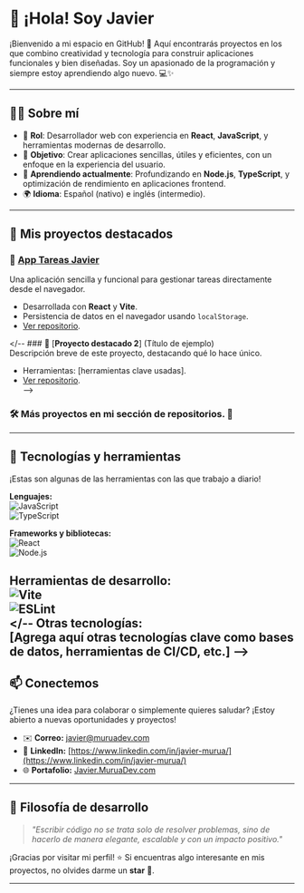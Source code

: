 # 👋 ¡Hola! Soy Javier  

¡Bienvenido a mi espacio en GitHub! 🚀 Aquí encontrarás proyectos en los que combino creatividad y tecnología para construir aplicaciones funcionales y bien diseñadas. Soy un apasionado de la programación y siempre estoy aprendiendo algo nuevo. 💻✨  

---

## **🧑‍💻 Sobre mí**
- 🌟 **Rol**: Desarrollador web con experiencia en **React**, **JavaScript**, y herramientas modernas de desarrollo.
- 🎯 **Objetivo**: Crear aplicaciones sencillas, útiles y eficientes, con un enfoque en la experiencia del usuario.
- 🌱 **Aprendiendo actualmente**: Profundizando en **Node.js**, **TypeScript**, y optimización de rendimiento en aplicaciones frontend.
- 🌍 **Idioma**: Español (nativo) e inglés (intermedio).

---

## **📂 Mis proyectos destacados**
### 📝 [**App Tareas Javier**](https://apptareas.muruadev.com/)  
Una aplicación sencilla y funcional para gestionar tareas directamente desde el navegador.  
- Desarrollada con **React** y **Vite**.  
- Persistencia de datos en el navegador usando `localStorage`.  
- [Ver repositorio](https://github.com/JavierMurua/app-tareas-javier).

</-- ### 🔎 [**Proyecto destacado 2**] (Título de ejemplo)  
Descripción breve de este proyecto, destacando qué lo hace único.  
- Herramientas: [herramientas clave usadas].  
- [Ver repositorio](#).  
-->
### 🛠️ Más proyectos en mi sección de repositorios. 🚀

---

## **🔧 Tecnologías y herramientas**
¡Estas son algunas de las herramientas con las que trabajo a diario!  

**Lenguajes:**  
![JavaScript](https://img.shields.io/badge/-JavaScript-F7DF1E?logo=javascript&logoColor=black&style=flat-square)  
![TypeScript](https://img.shields.io/badge/-TypeScript-007ACC?logo=typescript&logoColor=white&style=flat-square)  

**Frameworks y bibliotecas:**  
![React](https://img.shields.io/badge/-React-61DAFB?logo=react&logoColor=black&style=flat-square)  
![Node.js](https://img.shields.io/badge/-Node.js-339933?logo=node.js&logoColor=white&style=flat-square)  

**Herramientas de desarrollo:**  
![Vite](https://img.shields.io/badge/-Vite-646CFF?logo=vite&logoColor=white&style=flat-square)  
![ESLint](https://img.shields.io/badge/-ESLint-4B32C3?logo=eslint&logoColor=white&style=flat-square)  
</-- **Otras tecnologías:**  
[Agrega aquí otras tecnologías clave como bases de datos, herramientas de CI/CD, etc.]
-->
---

## **📫 Conectemos**
¿Tienes una idea para colaborar o simplemente quieres saludar? ¡Estoy abierto a nuevas oportunidades y proyectos!  

- ✉️ **Correo:** [javier@muruadev.com](mailto:javier@muruadev.com) 
- 💼 **LinkedIn:** [https://www.linkedin.com/in/javier-murua/](https://www.linkedin.com/in/javier-murua/)
- 🌐 **Portafolio:** [Javier.MuruaDev.com](https://javier.muruadev.com/)  

---

## **🎯 Filosofía de desarrollo**
> _"Escribir código no se trata solo de resolver problemas, sino de hacerlo de manera elegante, escalable y con un impacto positivo."_  

¡Gracias por visitar mi perfil! ⭐ Si encuentras algo interesante en mis proyectos, no olvides darme un **star** 🌟.  

---
